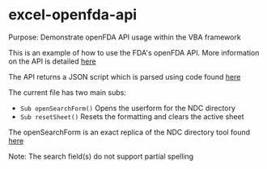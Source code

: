 # excel-openfda-api
Purpose: Demonstrate openFDA API usage within the VBA framework


This is an example of how to use the FDA's openFDA API. More information on the API is detailed [here](https://open.fda.gov/)


The API returns a JSON script which is parsed using code found [here](https://github.com/omegastripes/VBA-JSON-parser)


The current file has two main subs:
- `Sub openSearchForm()` Opens the userform for the NDC directory
- `Sub resetSheet()` Resets the formatting and clears the active sheet


The openSearchForm is an exact replica of the NDC directory tool found [here](https://www.accessdata.fda.gov/scripts/cder/ndc/index.cfm)


Note: The search field(s) do not support partial spelling

